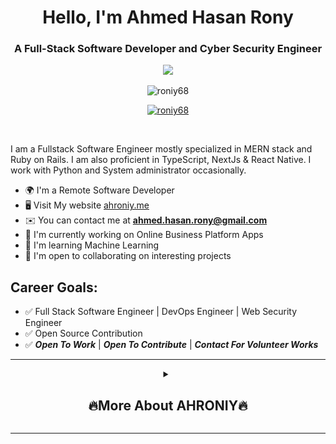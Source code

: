 <h1 align="center">Hello, I'm Ahmed Hasan Rony</h1>
<h3 align="center">A Full-Stack Software Developer and Cyber Security Engineer </h3>
<div id="header" align="center">
  <img src="https://media.giphy.com/media/fwbZnTftCXVocKzfxR/giphy.gif" width="200"/>
</div>

<p align="center"> <img src="https://komarev.com/ghpvc/?username=roniy68&label=Profile%20views&color=0e75b6&style=flat" alt="roniy68" /> </p>

<p align="center"> <a href="https://github.com/ryo-ma/github-profile-trophy"><img src="https://github-profile-trophy.vercel.app/?username=roniy68" alt="roniy68" /></a> </p>

<br>
    
I am a Fullstack Software Engineer mostly specialized in MERN stack and Ruby on Rails. I am also proficient in TypeScript, NextJs & React Native. I work with Python and System administrator occasionally. 

- 🌍  I'm a Remote Software Developer
- 🖥️  Visit My website [ahroniy.me](https://www.ahroniy.me)
- ✉️  You can contact me at **ahmed.hasan.rony@gmail.com**
- 🚀  I'm currently working on Online Business Platform Apps
- 🧠  I'm learning Machine Learning
- 🤝  I'm open to collaborating on interesting projects

## Career Goals: 
- ✅ Full Stack Software Engineer | DevOps Engineer | Web Security Engineer
- ✅ Open Source Contribution
- ✅ ***Open To Work*** | ***Open To Contribute*** | ***Contact For Volunteer Works***

--- 

<details align="center" >
  <summary> <h2>🔥More About AHRONIY🔥</h2> </summary>

<h3 align="center">Connect with me:</h3>
<p align="center">
<a href="https://www.linkedin.com/in/ahroniy/" target="blank"><img align="center" src="https://media.tenor.com/8q8PYGT5jW0AAAAd/linkedin-teameasil.gif" alt="linkedin" height="50" width="50" /></a>
<a href="https://twitter.com/ahroniy" target="blank"><img align="center" src="https://media.giphy.com/media/SMKiEh9WDO6ze/giphy.gif" alt="twitter" height="50" width="50" /></a>
<a href="mailto:ahmed.hasan.rony@gmail.com?subject=Reaching%20Out%20to%20you%20from%20Github" target="blank"><img align="center" src="https://media.giphy.com/media/5NPhdqmyRxn8I/giphy.gif" alt="mail" height="50" width="50" /></a>
<a href="https://www.github.com/roniy68" target="blank"><img align="center" src="https://media1.giphy.com/avatars/mwooodward/cIe5MvDvX4Vc.gif" alt="github" height="50" width="50" /></a>
<a href="https://roniy68.github.io" target="blank"><img align="center" src="https://media.giphy.com/media/eNkinmRoeqYhDvU476/giphy.gif" alt="website" height="50" width="50" /></a>
<a href="src="https://discord.gg/BxKn5uS95b"" target="blank"><img align="center" src="https://media.giphy.com/media/4edx0TGrxhhnnCTgO4/giphy.gif" alt="website" height="50" width="50" /></a>

</p>


<br>

<h3 align="center">Languages and Tools:</h3>
<p align="center"> <a href="https://www.gnu.org/software/bash/" target="_blank" rel="noreferrer"> <img src="https://www.vectorlogo.zone/logos/gnu_bash/gnu_bash-icon.svg" alt="bash" width="40" height="40"/> </a> <a href="https://getbootstrap.com" target="_blank" rel="noreferrer"> <img src="https://raw.githubusercontent.com/devicons/devicon/master/icons/bootstrap/bootstrap-plain-wordmark.svg" alt="bootstrap" width="40" height="40"/> </a> <a href="https://www.w3schools.com/css/" target="_blank" rel="noreferrer"> <img src="https://raw.githubusercontent.com/devicons/devicon/master/icons/css3/css3-original-wordmark.svg" alt="css3" width="40" height="40"/> </a> <a href="https://www.figma.com/" target="_blank" rel="noreferrer"> <img src="https://www.vectorlogo.zone/logos/figma/figma-icon.svg" alt="figma" width="40" height="40"/> </a> <a href="https://git-scm.com/" target="_blank" rel="noreferrer"> <img src="https://www.vectorlogo.zone/logos/git-scm/git-scm-icon.svg" alt="git" width="40" height="40"/> </a> <a href="https://www.w3.org/html/" target="_blank" rel="noreferrer"> <img src="https://raw.githubusercontent.com/devicons/devicon/master/icons/html5/html5-original-wordmark.svg" alt="html5" width="40" height="40"/> </a> <a href="https://developer.mozilla.org/en-US/docs/Web/JavaScript" target="_blank" rel="noreferrer"> <img src="https://raw.githubusercontent.com/devicons/devicon/master/icons/javascript/javascript-original.svg" alt="javascript" width="40" height="40"/> </a> <a href="https://jestjs.io" target="_blank" rel="noreferrer"> <img src="https://www.vectorlogo.zone/logos/jestjsio/jestjsio-icon.svg" alt="jest" width="40" height="40"/> </a> <a href="https://nodejs.org" target="_blank" rel="noreferrer"> <img src="https://raw.githubusercontent.com/devicons/devicon/master/icons/nodejs/nodejs-original-wordmark.svg" alt="nodejs" width="40" height="40"/> </a> <a href="https://www.photoshop.com/en" target="_blank" rel="noreferrer"> <img src="https://raw.githubusercontent.com/devicons/devicon/master/icons/photoshop/photoshop-line.svg" alt="photoshop" width="40" height="40"/> </a> <a href="https://rubyonrails.org" target="_blank" rel="noreferrer"> <img src="https://raw.githubusercontent.com/devicons/devicon/master/icons/rails/rails-original-wordmark.svg" alt="rails" width="40" height="40"/> </a> <a href="https://reactjs.org/" target="_blank" rel="noreferrer"> <img src="https://raw.githubusercontent.com/devicons/devicon/master/icons/react/react-original-wordmark.svg" alt="react" width="40" height="40"/> </a> <a href="https://redux.js.org" target="_blank" rel="noreferrer"> <img src="https://raw.githubusercontent.com/devicons/devicon/master/icons/redux/redux-original.svg" alt="redux" width="40" height="40"/> </a> <a href="https://www.ruby-lang.org/en/" target="_blank" rel="noreferrer"> <img src="https://raw.githubusercontent.com/devicons/devicon/master/icons/ruby/ruby-original.svg" alt="ruby" width="40" height="40"/> </a> <a href="https://sass-lang.com" target="_blank" rel="noreferrer"> <img src="https://raw.githubusercontent.com/devicons/devicon/master/icons/sass/sass-original.svg" alt="sass" width="40" height="40"/> </a> <a href="https://tailwindcss.com/" target="_blank" rel="noreferrer"> <img src="https://www.vectorlogo.zone/logos/tailwindcss/tailwindcss-icon.svg" alt="tailwind" width="40" height="40"/> </a> <a href="https://webpack.js.org" target="_blank" rel="noreferrer"> <img src="https://raw.githubusercontent.com/devicons/devicon/d00d0969292a6569d45b06d3f350f463a0107b0d/icons/webpack/webpack-original-wordmark.svg" alt="webpack" width="40" height="40"/> </a> </p>

<br>

<p align="center"><img align="center" src="https://github-readme-stats.vercel.app/api/top-langs?username=roniy68&show_icons=true&locale=en&layout=compact" alt="roniy68" /></p>

<br>

<p align="center">&nbsp;<img align="center" src="https://github-readme-stats.vercel.app/api?username=roniy68&show_icons=true&locale=en" alt="roniy68" /></p>
<br>
<p align="center"><img align="center" src="https://github-readme-streak-stats.herokuapp.com/?user=roniy68&" alt="roniy68" /></p>

<section align="center">  

> ✉️ <a href="mailto:ahmed.hasan.rony@gmail.com">***Email Me***</a> ***or*** **Find Me:*** 🉑 [Ahmed Hasan Rony](https://www.linkedin.com/in/ahroniy) ✴️ 

</section>

<section align="center">

# 🖥️Join me On Discord 🖥️
[![discord](https://media.giphy.com/media/4edx0TGrxhhnnCTgO4/giphy.gif)](https://discord.gg/BxKn5uS95b)

<br/>
<b> Referral To : </b>

[![DigitalOcean Referral Badge](https://web-platforms.sfo2.cdn.digitaloceanspaces.com/WWW/Badge%201.svg)](https://www.digitalocean.com/?refcode=628a6ffc0daf&utm_campaign=Referral_Invite&utm_medium=Referral_Program&utm_source=badge)

</section>

<section align="center">

# 🖥️ ✴️ Thank You For Visiting Me✴️ 🖥️

# ☕ [buymeacoffee](https://www.buymeacoffee.com/ahroniy)

</section>

</details>


---
